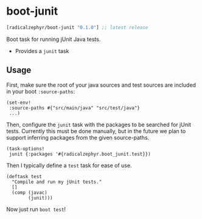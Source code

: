 # boot-junit

[](dependency)
```clojure
[radicalzephyr/boot-junit "0.1.0"] ;; latest release
```
[](/dependency)

Boot task for running jUnit Java tests.

- Provides a `junit` task

## Usage

First, make sure the root of your java sources and test sources are
included in your boot `:source-paths`:

    (set-env!
     :source-paths #{"src/main/java" "src/test/java"}
     ...)

Then, configure the `junit` task with the packages to be searched for
jUnit tests. Currently this must be done manually, but in the future
we plan to support inferring packages from the given source-paths.

    (task-options!
     junit {:packages '#{radicalzephyr.boot_junit.test}})


Then I typically define a `test` task for ease of use.

    (deftask test
      "Compile and run my jUnit tests."
      []
      (comp (javac)
            (junit)))

Now just run `boot test`!
